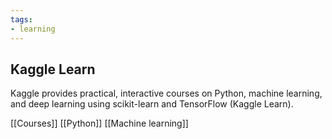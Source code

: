```yaml
---
tags:
- learning
---
```


## **Kaggle Learn**

Kaggle provides practical, interactive courses on Python, machine learning, and deep learning using scikit-learn and TensorFlow (Kaggle Learn).

[[Courses]]  [[Python]]  [[Machine learning]]
